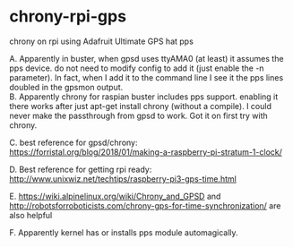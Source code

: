 # chrony-rpi-gps
chrony on rpi using Adafruit Ultimate GPS hat pps

A. Apparently in buster, when gpsd uses ttyAMA0 (at least) it assumes the pps device. do not need to modify config to add it (just enable the -n parameter). In fact, when I add it to the command line I see it the pps lines doubled in the gpsmon output.  
B. Apparently chrony for raspian buster includes pps support. enabling it there works after just apt-get install chrony (without a compile). I could never make the passthrough from gpsd to work. Got it on first try with chrony.  

C. best reference for gpsd/chrony: https://forristal.org/blog/2018/01/making-a-raspberry-pi-stratum-1-clock/  

D. Best reference for getting rpi ready: http://www.unixwiz.net/techtips/raspberry-pi3-gps-time.html  

E. https://wiki.alpinelinux.org/wiki/Chrony_and_GPSD and http://robotsforroboticists.com/chrony-gps-for-time-synchronization/ are also helpful  

F. Apparently kernel has or installs pps module automagically. 
